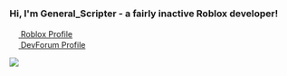 ### Hi, I'm General_Scripter - a fairly inactive Roblox developer!

[<img src="https://uxwing.com/wp-content/themes/uxwing/download/10-brands-and-social-media/roblox.png" width="16"/> Roblox Profile](https://www.roblox.com/users/157510912/profile)
<br>
[<img src="https://doy2mn9upadnk.cloudfront.net/uploads/default/original/3X/9/4/947164a4774c8d55ef04dac214aefba7a1e41fc0.png" width="16"/> DevForum Profile](https://devforum.roblox.com/u/General_Scripter)

![](https://github-readme-stats.vercel.app/api?username=GeneralScripter&count_private=true&show_icons=true&theme=dark)
